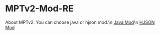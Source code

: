 # MPTv2-Mod-RE
About MPTv2.
You can choose java or hjson mod.\n
[Java Mod](https://github.com/Yunatexya/MPTv2ModRE-java)\n
[HJSON Mod](https://github.com/Yunatexya/MPTv2ModRE-hjson)
